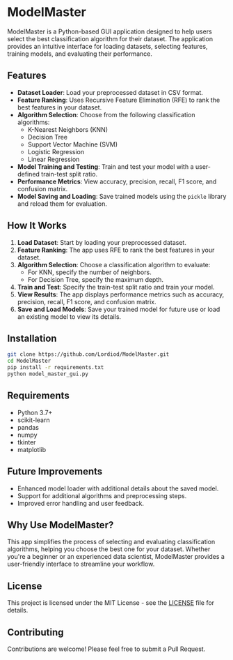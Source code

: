 # ModelMaster

ModelMaster is a Python-based GUI application designed to help users select the best classification algorithm for their dataset. The application provides an intuitive interface for loading datasets, selecting features, training models, and evaluating their performance.

## Features

- **Dataset Loader**: Load your preprocessed dataset in CSV format.
- **Feature Ranking**: Uses Recursive Feature Elimination (RFE) to rank the best features in your dataset.
- **Algorithm Selection**: Choose from the following classification algorithms:
  - K-Nearest Neighbors (KNN)
  - Decision Tree
  - Support Vector Machine (SVM)
  - Logistic Regression
  - Linear Regression
- **Model Training and Testing**: Train and test your model with a user-defined train-test split ratio.
- **Performance Metrics**: View accuracy, precision, recall, F1 score, and confusion matrix.
- **Model Saving and Loading**: Save trained models using the `pickle` library and reload them for evaluation.

## How It Works

1. **Load Dataset**: Start by loading your preprocessed dataset.
2. **Feature Ranking**: The app uses RFE to rank the best features in your dataset.
3. **Algorithm Selection**: Choose a classification algorithm to evaluate:
   - For KNN, specify the number of neighbors.
   - For Decision Tree, specify the maximum depth.
4. **Train and Test**: Specify the train-test split ratio and train your model.
5. **View Results**: The app displays performance metrics such as accuracy, precision, recall, F1 score, and confusion matrix.
6. **Save and Load Models**: Save your trained model for future use or load an existing model to view its details.

## Installation

```bash
git clone https://github.com/Lordiod/ModelMaster.git
cd ModelMaster
pip install -r requirements.txt
python model_master_gui.py
```

## Requirements

- Python 3.7+
- scikit-learn
- pandas
- numpy
- tkinter
- matplotlib

## Future Improvements

- Enhanced model loader with additional details about the saved model.
- Support for additional algorithms and preprocessing steps.
- Improved error handling and user feedback.

## Why Use ModelMaster?

This app simplifies the process of selecting and evaluating classification algorithms, helping you choose the best one for your dataset. Whether you're a beginner or an experienced data scientist, ModelMaster provides a user-friendly interface to streamline your workflow.

## License

This project is licensed under the MIT License - see the [LICENSE](LICENSE) file for details.

## Contributing

Contributions are welcome! Please feel free to submit a Pull Request.
